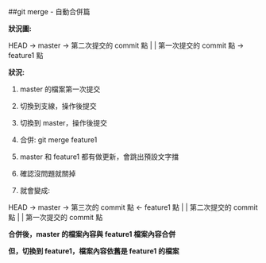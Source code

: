##git merge - 自動合併篇

**狀況圖:**

HEAD -> master -> 第二次提交的 commit 點
                            |
                            |
                  第一次提交的 commit 點 -> feature1 點

**狀況:**

1. master 的檔案第一次提交

2. 切換到支線，操作後提交

3. 切換到 master，操作後提交

4. 合併: git merge feature1

5. master 和 feature1 都有做更新，會跳出預設文字擋

6. 確認沒問題就關掉

7. 就會變成:

HEAD -> master -> 第三次的 commit 點 <- feature1 點
                            |
                            |
                  第二次提交的 commit 點
                            |
                            |
                  第一次提交的 commit 點

**合併後，master 的檔案內容與 feature1 檔案內容合併**

**但，切換到 feature1，檔案內容依舊是 feature1 的檔案**